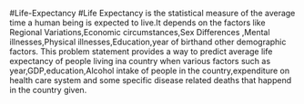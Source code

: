 #Life-Expectancy
#Life Expectancy is the statistical measure of the average time a human being is expected to live.It depends on the factors like Regional Variations,Economic circumstances,Sex Differences ,Mental illnesses,Physical illnesses,Education,year of birthand other demographic factors.
This problem statement provides a way to predict average life expectancy of people living ina country when various factors such as year,GDP,education,Alcohol intake of people in the country,expenditure on health care system and some specific disease related deaths that happend in the country given.

